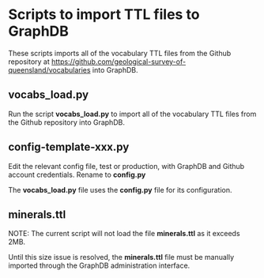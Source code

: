 # Scripts to import TTL files to GraphDB

These scripts imports all of the vocabulary TTL files from the Github repository at https://github.com/geological-survey-of-queensland/vocabularies into GraphDB.

## vocabs_load.py

Run the script **vocabs_load.py** to import all of the vocabulary TTL files from the Github repository into GraphDB.

## config-template-xxx.py

Edit the relevant config file, test or production, with GraphDB and Github account credentials. Rename to **config.py**

The **vocabs_load.py** file uses the **config.py** file for its configuration.

## minerals.ttl

NOTE: The current script will not load the file **minerals.ttl** as it exceeds 2MB.

Until this size issue is resolved, the **minerals.ttl** file must be manually imported through the GraphDB administration interface.
